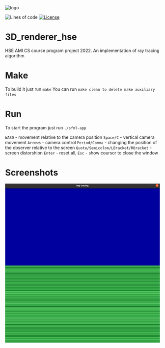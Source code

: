 <img alt="logo" src="https://github.com/MCJOHN974/3D_renderer_hse/screenshots/badge.svg" height="100px" />

![Lines of code](https://img.shields.io/tokei/lines/github/MCJOHN974/3D_renderer_hse)
[![License](https://img.shields.io/badge/license-MIT-green.svg)](https://github.com/MCJOHN974/3D_renderer_hse/blob/master/LICENSE.txt)


# 3D_renderer_hse
HSE AMI CS course program project 2022. An implementation of ray tracing algorithm.


# Make
To build it just run ``make``
You can run ``make clean to delete make auxiliary files``

# Run
To start the program just run ``./sfml-app``


``WASD`` - movement relative to the camera position
``Space/C`` - vertical camera movement
``Arrows`` - camera control
``Period/Comma`` - changing the position of the observer relative to the screen 
``Quote/Semicolon/LBracket/RBracket`` - screen distorshion
``Enter`` - reset all,
``Esc`` - show coursor to close the window

# Screenshots

![Screenshot1](screenshots/screenshot1.png)
